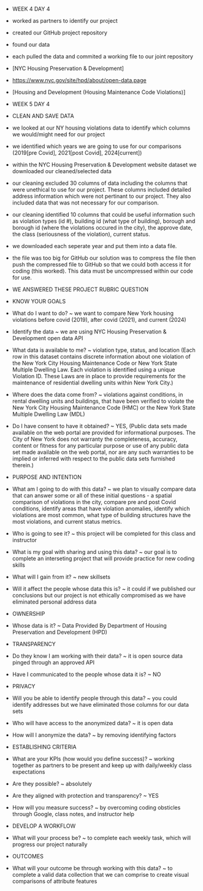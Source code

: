 - WEEK 4 DAY 4 
- worked as partners to identify our project
- created our GitHub project repository
- found our data
- each pulled the data and commited a working file to our joint repository
- [NYC Housing Preservation & Development]
- https://www.nyc.gov/site/hpd/about/open-data.page
- [Housing and Development (Housing Maintenance Code Violations)]
  

- WEEK 5 DAY 4
- CLEAN AND SAVE DATA
- we looked at our NY housing violations data to identify which columns we would/might need for our project
- we identified which years we are going to use for our comparisons (2019[pre Covid], 2021[post Covid], 2024[current])
- within the NYC Housing Preservation & Development website dataset we downloaded our cleaned/selected data
- our cleaning excluded 30 columns of data including the columns that were unethical to use for our project. These columns included detailed address information which were not pertinant to our project. They also included data that was not necessary for our comparison.
- our cleaning identified 10 columns that could be useful information such as violation types (id #), building id (what type of building), borough and borough id    (where the violations occured in the city), the approve date, the class (seriousness of the violation), current status.
- we downloaded each seperate year and put them into a data file.
- the file was too big for GitHub our solution was to compress the file then push the compressed file to GitHub so that we could both access it for coding (this worked). This data must be uncompressed within our code for use.  

- WE ANSWERED THESE PROJECT RUBRIC QUESTION
- KNOW YOUR GOALS
- What do I want to do? ~ we want to compare New York housing violations before covid (2019), after covid (2021), and current (2024)
- Identify the data ~ we are using NYC Housing Preservation & Development open data API
- What data is available to me? ~ violation type, status, and location (Each row in this dataset contains discrete information about one violation of the New York City Housing Maintenance Code or New York State Multiple Dwelling Law. Each violation is identified using a unique Violation ID. These Laws are in place to provide requirements for the maintenance of residential dwelling units within New York City.)
- Where does the data come from? ~ violations against conditions, in rental dwelling units and buildings, that have been verified to violate the New York City   Housing Maintenance Code (HMC) or the New York State Multiple Dwelling Law (MDL)
- Do I have consent to have it obtained? ~ YES, (Public data sets made available on the web portal are provided for informational purposes. The City of New York does not warranty the completeness, accuracy, content or fitness for any particular purpose or use of any public data set made available on the web portal, nor are any such warranties to be implied or inferred with respect to the public data sets furnished therein.)
  
- PURPOSE AND INTENTION
- What am I going to do with this data? ~ we plan to visually compare data that can answer some or all of these initial questions - a spatial comparison of violations in the city, compare pre and post Covid conditions, identify areas that have violation anomalies, identify which violations are most common, what type of building structures have the most violations, and current status metrics.
- Who is going to see it? ~ this project will be completed for this class and instructor
- What is my goal with sharing and using this data? ~ our goal is to complete an interseting project that will provide practice for new coding skills
- What will I gain from it? ~ new skillsets
- Will it affect the people whose data this is? ~ it could if we published our conclusions but our project is not ethically compromised as we have eliminated personal address data 
  
- OWNERSHIP
- Whose data is it? ~ Data Provided By
Department of Housing Preservation and Development (HPD)
  
- TRANSPARENCY
- Do they know I am working with their data? ~ it is open source data pinged through an approved API
- Have I communicated to the people whose data it is? ~ NO
  
- PRIVACY
- Will you be able to identify people through this data? ~ you could identify addresses but we have eliminated those columns for our data sets
- Who will have access to the anonymized data? ~ it is open data
- How will I anonymize the data? ~ by removing identifying factors
  
- ESTABLISHING CRITERIA
- What are your KPIs (how would you define success)? ~ working together as partners to be present and keep up with daily/weekly class expectations
- Are they possible? ~ absolutely
- Are they aligned with protection and transparency? ~ YES
- How will you measure success? ~ by overcoming coding obsticles through Google, class notes, and instructor help
  
- DEVELOP A WORKFLOW
- What will your process be? ~ to complete each weekly task, which will progress our project naturally
  
- OUTCOMES
- What will your outcome be through working with this data? ~ to complete a valid data collection that we can comprise to create visual comparisons of attribute features
